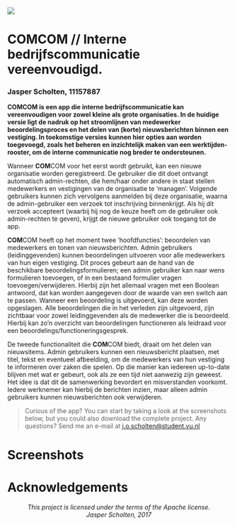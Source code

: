 <img src="https://github.com/jasperscholten/programmeerproject/blob/master/doc/comcomLogo-83.5%402x.png">

# COMCOM // Interne bedrijfscommunicatie vereenvoudigd.
### Jasper Scholten, 11157887

**COMCOM is een app die interne bedrijfscommunicatie kan vereenvoudigen voor zowel kleine als grote organisaties. In de huidige versie ligt de nadruk op het stroomlijnen van medewerker beoordelingsproces en het delen van (korte) nieuwsberichten binnen een vestiging. In toekomstige versies kunnen hier opties aan worden toegevoegd, zoals het beheren en inzichtelijk maken van een werktijden-rooster, om de interne communicatie nog breder te ondersteunen.**

Wanneer **COM**COM voor het eerst wordt gebruikt, kan een nieuwe organisatie worden geregistreerd. De gebruiker die dit doet ontvangt automatisch admin-rechten, die hem/haar onder andere in staat stellen medewerkers en vestigingen van de organisatie te ‘managen’. Volgende gebruikers kunnen zich vervolgens aanmelden bij deze organisatie, waarna de admin-gebruiker een verzoek tot inschrijving binnenkrijgt. Als hij dit verzoek accepteert (waarbij hij nog de keuze heeft om de gebruiker ook admin-rechten te geven), krijgt de nieuwe gebruiker ook toegang tot de app.

**COM**COM heeft op het moment twee ‘hoofdfuncties’: beoordelen van medewerkers en tonen van nieuwsberichten. Admin gebruikers (leidinggevenden) kunnen beoordelingen uitvoeren voor alle medewerkers van hun eigen vestiging. Dit proces gebeurt aan de hand van de beschikbare beoordelingsformulieren; een admin gebruiker kan naar wens formulieren toevoegen, of in een bestaand formulier vragen toevoegen/verwijderen. Hierbij zijn het allemaal vragen met een Boolean antwoord, dat kan worden aangegeven door de waarde van een switch aan te passen.
Wanneer een beoordeling is uitgevoerd, kan deze worden opgeslagen. Alle beoordelingen die in het verleden zijn uitgevoerd, zijn zichtbaar voor zowel leidinggevenden als de medewerker die is beoordeeld. Hierbij kan zo’n overzicht van beoordelingen functioneren als leidraad voor een beoordelings/functioneringsgesprek.

De tweede functionaliteit die **COM**COM biedt, draait om het delen van nieuwsitems. Admin gebruikers kunnen een nieuwsbericht plaatsen, met titel, tekst en eventueel afbeelding, om de medewerkers van hun vestiging te informeren over zaken die spelen. Op die manier kan iedereen up-to-date blijven met wat er gebeurt, ook als ze een tijd niet aanwezig zijn geweest. Het idee is dat dit de samenwerking bevordert en misverstanden voorkomt. Iedere werknemer kan hierbij de berichten inzien, maar alleen admin gebruikers kunnen nieuwsberichten ook verwijderen.

> Curious of the app? You can start by taking a look at the screenshots below, but you could also download the complete project. Any questions? Send me an e-mail at j.o.scholten@student.vu.nl

# Screenshots
# Acknowledgements

<p align="center"><i>
This project is licensed under the terms of the Apache license.</br>
Jasper Scholten, 2017
</i></p>
